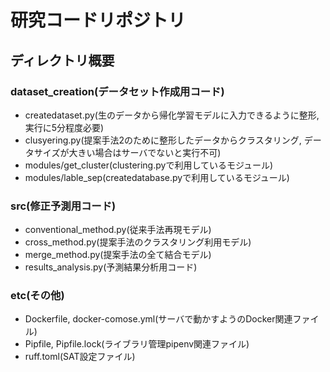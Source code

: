 # 研究コードリポジトリ

## ディレクトリ概要

### dataset_creation(データセット作成用コード)

- createdataset.py(生のデータから帰化学習モデルに入力できるように整形, 実行に5分程度必要)
- clusyering.py(提案手法2のために整形したデータからクラスタリング, データサイズが大きい場合はサーバでないと実行不可)
- modules/get_cluster(clustering.pyで利用しているモジュール)
- modules/lable_sep(createdatabase.pyで利用しているモジュール)

### src(修正予測用コード)

- conventional_method.py(従来手法再現モデル)
- cross_method.py(提案手法のクラスタリング利用モデル)
- merge_method.py(提案手法の全て結合モデル)
- results_analysis.py(予測結果分析用コード)

### etc(その他)

- Dockerfile, docker-comose.yml(サーバで動かすようのDocker関連ファイル)
- Pipfile, Pipfile.lock(ライブラリ管理pipenv関連ファイル)
- ruff.toml(SAT設定ファイル)
